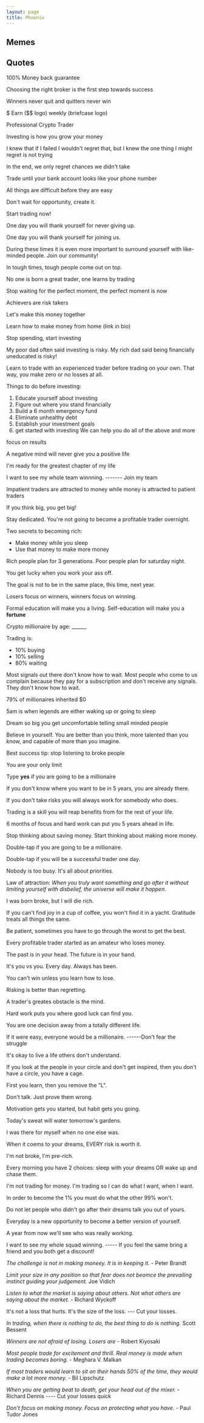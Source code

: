 ```yaml
---
layout: page
title: Phoenix
---
```


## Memes

## Quotes

100% Money back guarantee

Choosing the right broker is the first step towards success

Winners never quit and quitters never win

$ Earn ($$ logo) weekly (briefcase logo)

Professional Crypto Trader

Investing is how you grow your money

I knew that if I failed I wouldn't regret that, but I knew the one thing I might regret is not trying

In the end, we only regret chances we didn't take

Trade until your bank account looks like your phone number

All things are difficult before they are easy

Don't wait for opportunity, create it.

Start trading now!

One day you will thank yourself for never giving up.

One day you will thank yourself for joining us.

During these times it is even more important to surround yourself with like-minded people. Join our community!

In tough times, tough people come out on top.

No one is born a great trader, one learns by trading

Stop waiting for the perfect moment, the perfect moment is now

Achievers are risk takers

Let's make this money together

Learn how to make money from home (link in bio)

Stop spending, start investing

My poor dad often said investing is risky. My rich dad said being financially uneducated is risky!

Learn to trade with an experienced trader before trading on your own. That way, you make zero or no losses at all.

Things to do before investing:
1. Educate yourself about investing
2. Figure out where you stand financially
3. Build a 6 month emergency fund
4. Eliminate unhealthy debt
5. Establish your investment goals
6. get started with investing
We can help you do all of the above and more

focus on results

A negative mind will never give you a positive life

I'm ready for the greatest chapter of my life

I want to see my whole team winnning. ------- Join my team

Impatient traders are attracted to money while money is attracted to patient traders

If you think big, you get big!

Stay dedicated. You're not going to become a profitable trader overnight.

Two secrets to becoming rich:
* Make money while you sleep
* Use that money to make more money

Rich people plan for 3 generations. Poor people plan for saturday night.

You get lucky when you work your ass off.

The goal is not to be in the same place, this time, next year.

Losers focus on winners, winners focus on winning.

Formal education will make you a living. Self-education will make you a __fortune__

Crypto millionaire by age: ______

Trading is:
* 10% buying
* 10% selling
* 80% waiting

Most signals out there don't know how to wait. Most people who come to us complain because they pay for a subscription and don't receive any signals. They don't know how to wait.

79% of millionaires inherited $0

5am is when legends are either waking up or going to sleep

Dream so big you get uncomfortable telling small minded people

Believe in yourself. You are better than you think, more talented than you know, and capable of more than you imagine.

Best success tip: stop listening to broke people

You are your only limit

Type __yes__ if you are going to be a millionaire

If you don't know where you want to be in 5 years, you are already there.

If you don't take risks you will always work for somebody who does.

Trading is a skill you will reap benefits from for the rest of your life.

6 months of focus and hard work can put you 5 years ahead in life.

Stop thinking about saving money. Start thinking about making more money.

Double-tap if you are going to be a millionaire.

Double-tap if you will be a successful trader one day.

Nobody is too busy. It's all about priorities.

Law of attraction: _When you truly want something and go after it without limiting yourself with disbelief, the universe will make it happen_.

I was born broke, but I will die rich.

If you can't find joy in a cup of coffee, you won't find it in a yacht. Gratitude treats all things the same.

Be patient, sometimes you have to go through the worst to get the best.

Every profitable trader started as an amateur who loses money.

The past is in your head. The future is in your hand.

It's you vs you. Every day. Always has been.

You can't win unless you learn how to lose.

Risking is better than regretting.

A trader's greates obstacle is the mind.

Hard work puts you where good luck can find you.

You are one decision away from a totally different life.

If it were easy, everyone would be a millionaire. ------Don't fear the struggle

It's okay to live a life others don't understand.

If you look at the people in your circle and don't get inspired, then you don't have a circle, you have a cage.

First you learn, then you remove the "L".

Don't talk. Just prove them wrong.

Motivation gets you started, but habit gets you going.

Today's sweat will water tomorrow's gardens.

I was there for myself when no one else was.

When it coems to your dreams, EVERY risk is worth it.

I'm not broke, I'm pre-rich.

Every morning you have 2 choices: sleep with your dreams OR wake up and chase them.

I'm not trading for money. I'm trading so I can do what I want, when I want.

In order to become the 1% you must do what the other 99% won't.

Do not let people who didn't go after their dreams talk you out of yours.

Everyday is a new opportunity to become a better version of yourself.

A year from now we'll see who was really working.

I want to see my whole squad winning. ----- If you feel the same bring a friend and you both get a discount!

_The challenge is not in making moneey. It is in keeping it._ - Peter Brandt

_Limit your size in any position so that fear does not beomce the prevailing instinct guiding your judgement._ Joe Vidich

_Listen to what the market is saying about others. Not what others are saying about the market._ - Richard Wyckoff

It's not a loss that hurts. It's the size of the loss. --- Cut your losses.

_In trading, when there is nothing to do, the best thing to do is nothing._ Scott Bessent

_Winners are not afraid of losing. Losers are_ - Robert Kiyosaki

_Most people trade for excitement and thrill. Real money is made when trading becomes boring._ - Meghara V. Malkan

_If most traders would learn to sit on their hands 50% of the time, they would make a lot more money._ - Bil Lipschutz

_When you are getting beat to death, get your head out of the mixer._ - Richard Dennis ---- Cut your losses quick

_Don't focus on making money. Focus on protecting what you have._ - Paul Tudor Jones
